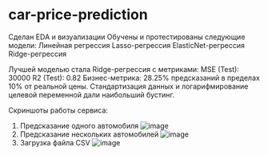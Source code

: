 # car-price-prediction
Сделан EDA и визуализации
Обучены и протестированы следующие модели:
Линейная регрессия
Lasso-регрессия
ElasticNet-регрессия
Ridge-регрессия

Лучшей моделью стала Ridge-регрессия с метриками:
MSE (Test): 30000
R2 (Test): 0.82
Бизнес-метрика: 28.25% предсказаний в пределах 10% от реальной цены.
Стандартизация данных и логарифмирование целевой переменной дали наибольший бустинг.

Скриншоты работы сервиса:
1. Предсказание одного автомобиля
![image](https://github.com/user-attachments/assets/2f916c2b-ea37-4096-947c-1c2a1d07c37f)
2. Предсказание нескольких автомобилей
![image](https://github.com/user-attachments/assets/2c39f5b2-78fd-4a5c-99d8-4916b55ef5b8)
3. Загрузка файла CSV
![image](https://github.com/user-attachments/assets/a5af0364-f5a4-4182-890f-b0878b8a77a6)


